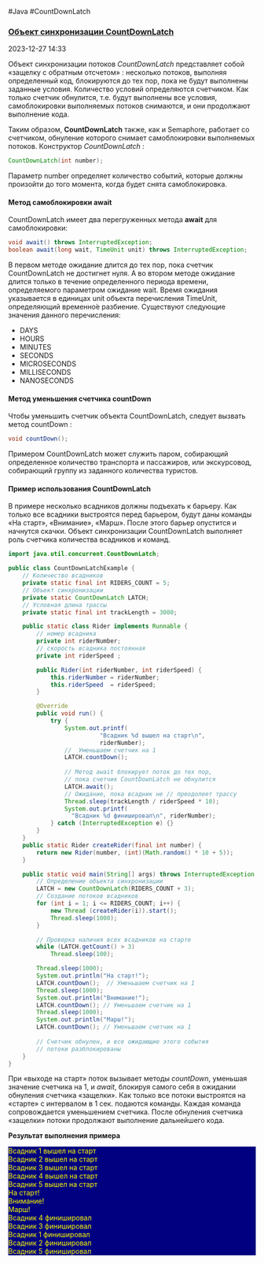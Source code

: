#Java #CountDownLatch
### [Объект синхронизации CountDownLatch](https://java-online.ru/concurrent-synchronizers.xhtml) ###

2023-12-27 14:33

Объект синхронизации потоков _CountDownLatch_ представляет собой «защелку с обратным отсчетом» : несколько потоков, выполняя определенный код, блокируются до тех пор, пока не будут выполнены заданные условия. Количество условий определяются счетчиком. Как только счетчик обнулится, т.е. будут выполнены все условия, самоблокировки выполняемых потоков снимаются, и они продолжают выполнение кода.

Таким образом, **CountDownLatch** также, как и Semaphore, работает со счетчиком, обнуление которого снимает самоблокировки выполняемых потоков. Конструктор _CountDownLatch_ :
```java
CountDownLatch(int number);
```
Параметр number определяет количество событий, которые должны произойти до того момента, когда будет снята самоблокировка.

#### Метод самоблокировки await ####

CountDownLatch имеет два перегруженных метода **await** для самоблокировки:
```java
void await() throws InterruptedException;
boolean await(long wait, TimeUnit unit) throws InterruptedException;
```
В первом методе ожидание длится до тех пор, пока счетчик CountDownLatch не достигнет нуля. А во втором методе ожидание длится только в течение определенного периода времени, определяемого параметром ожидание wait. Время ожидания указывается в единицах unit объекта перечисления TimeUnit, определяющий временно́е разбиение. Существуют следующие значения данного перечисления:
- DAYS
- HOURS
- MINUTES
- SECONDS
- MICROSECONDS
- MILLISECONDS
- NANOSECONDS

#### Метод уменьшения счетчика countDown ####

Чтобы уменьшить счетчик объекта CountDownLatch, следует вызвать метод countDown :
```java
void countDown();
```
Примером CountDownLatch может служить паром, собирающий определенное количество транспорта и пассажиров, или экскурсовод, собирающий группу из заданного количества туристов.

#### Пример использования CountDownLatch ####

В примере несколько всадников должны подъехать к барьеру. Как только все всадники выстроятся перед барьером, будут даны команды «На старт», «Внимание», «Марш». После этого барьер опустится и начнутся скачки. Объект синхронизации CountDownLatch выполняет роль счетчика количества всадников и команд.
```java
import java.util.concurrent.CountDownLatch;

public class CountDownLatchExample {
    // Количество всадников
    private static final int RIDERS_COUNT = 5;
    // Объект синхронизации
    private static CountDownLatch LATCH;
    // Условная длина трассы
    private static final int trackLength = 3000;

    public static class Rider implements Runnable {
        // номер всадника
        private int riderNumber;
        // скорость всадника постоянная
        private int riderSpeed ;

        public Rider(int riderNumber, int riderSpeed) {
            this.riderNumber = riderNumber;
            this.riderSpeed  = riderSpeed;
        }

        @Override
        public void run() {
            try {
                System.out.printf(
                          "Всадник %d вышел на старт\n", 
                          riderNumber);
                //  Уменьшаем счетчик на 1
                LATCH.countDown();
                
                // Метод await блокирует поток до тех пор,
                // пока счетчик CountDownLatch не обнулится
                LATCH.await();
                // Ожидание, пока всадник не // преодолеет трассу
                Thread.sleep(trackLength / riderSpeed * 10);
                System.out.printf(
                  "Всадник %d финишировал\n", riderNumber);
            } catch (InterruptedException e) {}
        }
    }
    public static Rider createRider(final int number) {
        return new Rider(number, (int)(Math.random() * 10 + 5));
    }

    public static void main(String[] args) throws InterruptedException {
        // Определение объекта синхронизации
        LATCH = new CountDownLatch(RIDERS_COUNT + 3);
        // Создание потоков всадников
        for (int i = 1; i <= RIDERS_COUNT; i++) {
            new Thread (createRider(i)).start();
            Thread.sleep(1000);
        }

        // Проверка наличия всех всадников на старте
        while (LATCH.getCount() > 3)
            Thread.sleep(100);

        Thread.sleep(1000);
        System.out.println("На старт!");
        LATCH.countDown();  // Уменьшаем счетчик на 1
        Thread.sleep(1000);
        System.out.println("Внимание!");
        LATCH.countDown(); // Уменьшаем счетчик на 1
        Thread.sleep(1000);
        System.out.println("Марш!");
        LATCH.countDown(); // Уменьшаем счетчик на 1
        
        // Счетчик обнулен, и все ожидающие этого события
        // потоки разблокированы
    }
}
```
При «выходе на старт» поток вызывает методы _countDown_, уменьшая значение счетчика на 1, и _await_, блокируя самого себя в ожидании обнуления счетчика «защелки». Как только все потоки выстроятся на «старте» с интервалом в 1 сек. подаются команды. Каждая команда сопровождается уменьшением счетчика. После обнуления счетчика «защелки» потоки продолжают выполнение дальнейшего кода.

**Результат выполнения примера**
<p style="background-color: navy; color: yellow">
Всадник 1 вышел на старт<br>
Всадник 2 вышел на старт<br>
Всадник 3 вышел на старт<br>
Всадник 4 вышел на старт<br>
Всадник 5 вышел на старт<br>
На старт!<br>
Внимание!<br>
Марш!<br>
Всадник 4 финишировал<br>
Всадник 3 финишировал<br>
Всадник 1 финишировал<br>
Всадник 2 финишировал<br>
Всадник 5 финишировал</p>
